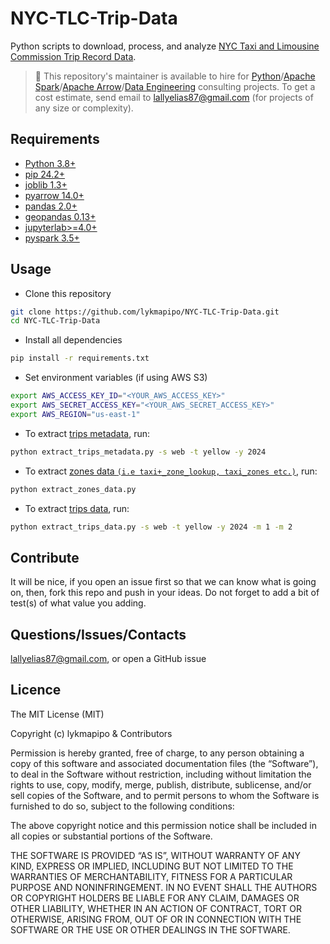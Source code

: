 # NYC-TLC-Trip-Data

Python scripts to download, process, and analyze [NYC Taxi and Limousine Commission Trip Record Data](https://www.nyc.gov/site/tlc/about/tlc-trip-record-data.page).

> 👋 This repository's maintainer is available to hire for [Python](https://www.python.org/)/[Apache Spark](https://spark.apache.org/)/[Apache Arrow](https://arrow.apache.org/docs/index.html)/[Data Engineering](https://en.wikipedia.org/wiki/Data_engineering) consulting projects. To get a cost estimate, send email to lallyelias87@gmail.com (for projects of any size or complexity).

## Requirements

- [Python 3.8+](https://www.python.org/)
- [pip 24.2+](https://github.com/pypa/pip)
- [joblib 1.3+](https://github.com/joblib/joblib)
- [pyarrow 14.0+](https://github.com/apache/arrow)
- [pandas 2.0+](https://github.com/pandas-dev/pandas)
- [geopandas 0.13+](https://github.com/geopandas/geopandas)
- [jupyterlab>=4.0+](https://github.com/jupyterlab/jupyterlab)
- [pyspark 3.5+](https://github.com/apache/spark/tree/master/python)

## Usage

- Clone this repository
```sh
git clone https://github.com/lykmapipo/NYC-TLC-Trip-Data.git
cd NYC-TLC-Trip-Data
```

- Install all dependencies

```sh
pip install -r requirements.txt
```

- Set environment variables (if using AWS S3)
```sh
export AWS_ACCESS_KEY_ID="<YOUR_AWS_ACCESS_KEY>"
export AWS_SECRET_ACCESS_KEY="<YOUR_AWS_SECRET_ACCESS_KEY>"
export AWS_REGION="us-east-1"
```

- To extract [trips metadata](https://github.com/lykmapipo/NYC-TLC-Trip-Data/tree/main/data/trips-metadata), run:
```sh
python extract_trips_metadata.py -s web -t yellow -y 2024
```

- To extract [zones data `(i.e taxi+_zone_lookup, taxi_zones etc.)`](https://github.com/lykmapipo/NYC-TLC-Trip-Data/tree/main/data/zones-data), run:
```sh
python extract_zones_data.py
```

- To extract [trips data](https://github.com/lykmapipo/NYC-TLC-Trip-Data/tree/main/data/trips-data), run:
```sh
python extract_trips_data.py -s web -t yellow -y 2024 -m 1 -m 2
```


## Contribute

It will be nice, if you open an issue first so that we can know what is going on, then, fork this repo and push in your ideas. Do not forget to add a bit of test(s) of what value you adding.

## Questions/Issues/Contacts

lallyelias87@gmail.com, or open a GitHub issue


## Licence

The MIT License (MIT)

Copyright (c) lykmapipo & Contributors

Permission is hereby granted, free of charge, to any person obtaining a copy of this software and associated documentation files (the “Software”), to deal in the Software without restriction, including without limitation the rights to use, copy, modify, merge, publish, distribute, sublicense, and/or sell copies of the Software, and to permit persons to whom the Software is furnished to do so, subject to the following conditions:

The above copyright notice and this permission notice shall be included in all copies or substantial portions of the Software.

THE SOFTWARE IS PROVIDED “AS IS”, WITHOUT WARRANTY OF ANY KIND, EXPRESS OR IMPLIED, INCLUDING BUT NOT LIMITED TO THE WARRANTIES OF MERCHANTABILITY, FITNESS FOR A PARTICULAR PURPOSE AND NONINFRINGEMENT. IN NO EVENT SHALL THE AUTHORS OR COPYRIGHT HOLDERS BE LIABLE FOR ANY CLAIM, DAMAGES OR OTHER LIABILITY, WHETHER IN AN ACTION OF CONTRACT, TORT OR OTHERWISE, ARISING FROM, OUT OF OR IN CONNECTION WITH THE SOFTWARE OR THE USE OR OTHER DEALINGS IN THE SOFTWARE.
